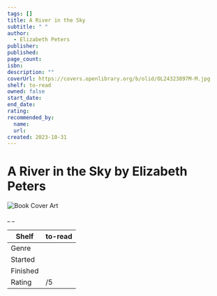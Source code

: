 ```yaml
---
tags: []
title: A River in the Sky
subtitle: " "
author:
  - Elizabeth Peters
publisher:
published:
page_count:
isbn:
description: ""
coverUrl: https://covers.openlibrary.org/b/olid/OL24323897M-M.jpg
shelf: to-read
owned: false
start_date:
end_date:
rating:
recommended_by:
  name:
  url:
created: 2023-10-31
---
```


# A River in the Sky by Elizabeth Peters

![Book Cover Art](https://covers.openlibrary.org/b/olid/OL24323897M-M.jpg)

_ _

| Shelf | to-read |
| --- | --- |
| Genre |  |
| Started |  |
| Finished |  |
| Rating | /5 |
